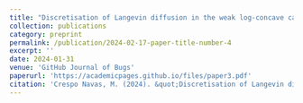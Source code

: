 ```yaml
---
title: "Discretisation of Langevin diffusion in the weak log-concave case"
collection: publications
category: preprint
permalink: /publication/2024-02-17-paper-title-number-4
excerpt: ''
date: 2024-01-31
venue: 'GitHub Journal of Bugs'
paperurl: 'https://academicpages.github.io/files/paper3.pdf'
citation: 'Crespo Navas, M. (2024). &quot;Discretisation of Langevin diffusion in the weak log-concave case.&quot; <i>preprint</i>.'
---
```


